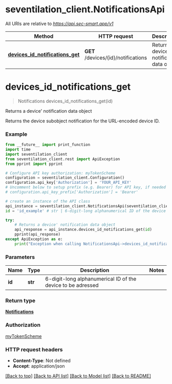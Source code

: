 # seventilation_client.NotificationsApi

All URIs are relative to *https://api.sec-smart.app/v1*

Method | HTTP request | Description
------------- | ------------- | -------------
[**devices_id_notifications_get**](NotificationsApi.md#devices_id_notifications_get) | **GET** /devices/{id}/notifications | Returns a device&#x27; notification data object

# **devices_id_notifications_get**
> Notifications devices_id_notifications_get(id)

Returns a device' notification data object

Returns the device subobject notification for the URL-encoded device ID.

### Example
```python
from __future__ import print_function
import time
import seventilation_client
from seventilation_client.rest import ApiException
from pprint import pprint

# Configure API key authorization: myTokenScheme
configuration = seventilation_client.Configuration()
configuration.api_key['Authorization'] = 'YOUR_API_KEY'
# Uncomment below to setup prefix (e.g. Bearer) for API key, if needed
# configuration.api_key_prefix['Authorization'] = 'Bearer'

# create an instance of the API class
api_instance = seventilation_client.NotificationsApi(seventilation_client.ApiClient(configuration))
id = 'id_example' # str | 6-digit-long alphanumerical ID of the device to be adressed

try:
    # Returns a device' notification data object
    api_response = api_instance.devices_id_notifications_get(id)
    pprint(api_response)
except ApiException as e:
    print("Exception when calling NotificationsApi->devices_id_notifications_get: %s\n" % e)
```

### Parameters

Name | Type | Description  | Notes
------------- | ------------- | ------------- | -------------
 **id** | **str**| 6-digit-long alphanumerical ID of the device to be adressed | 

### Return type

[**Notifications**](Notifications.md)

### Authorization

[myTokenScheme](../README.md#myTokenScheme)

### HTTP request headers

 - **Content-Type**: Not defined
 - **Accept**: application/json

[[Back to top]](#) [[Back to API list]](../README.md#documentation-for-api-endpoints) [[Back to Model list]](../README.md#documentation-for-models) [[Back to README]](../README.md)

